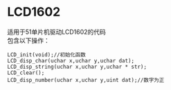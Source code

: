 # LCD1602
适用于51单片机驱动LCD1602的代码  
包含以下操作：  
```
LCD_init(void);//初始化函数  
LCD_disp_char(uchar x,uchar y,uchar dat);  
LCD_disp_string(uchar x,uchar y,uchar * str);  
LCD_clear();  
LCD_disp_number(uchar x,uchar y,uint dat);//数字为正  
```
